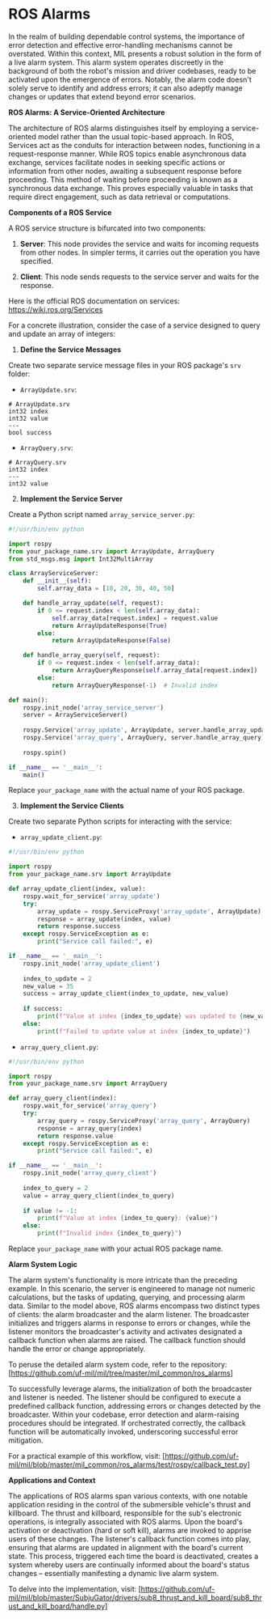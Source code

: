 # ROS Alarms

In the realm of building dependable control systems, the importance of error detection and effective error-handling mechanisms cannot be overstated. Within this context, MIL presents a robust solution in the form of a live alarm system. This alarm system operates discreetly in the background of both the robot's mission and driver codebases, ready to be activated upon the emergence of errors. Notably, the alarm code doesn't solely serve to identify and address errors; it can also adeptly manage changes or updates that extend beyond error scenarios.

**ROS Alarms: A Service-Oriented Architecture**

The architecture of ROS alarms distinguishes itself by employing a service-oriented model rather than the usual topic-based approach. In ROS, Services act as the conduits for interaction between nodes, functioning in a request-response manner. While ROS topics enable asynchronous data exchange, services facilitate nodes in seeking specific actions or information from other nodes, awaiting a subsequent response before proceeding. This method of waiting before proceeding is known as a synchronous data exchange. This proves especially valuable in tasks that require direct engagement, such as data retrieval or computations.

**Components of a ROS Service**

A ROS service structure is bifurcated into two components:

1. **Server**: This node provides the service and waits for incoming requests from other nodes. In simpler terms, it carries out the operation you have specified.

2. **Client**: This node sends requests to the service server and waits for the response.

Here is the official ROS documentation on services: https://wiki.ros.org/Services

For a concrete illustration, consider the case of a service designed to query and update an array of integers:

1. **Define the Service Messages**

Create two separate service message files in your ROS package's `srv` folder:

- `ArrayUpdate.srv`:

```
# ArrayUpdate.srv
int32 index
int32 value
---
bool success
```

- `ArrayQuery.srv`:
```
# ArrayQuery.srv
int32 index
---
int32 value
```

2. **Implement the Service Server**

Create a Python script named `array_service_server.py`:

```python
#!/usr/bin/env python

import rospy
from your_package_name.srv import ArrayUpdate, ArrayQuery
from std_msgs.msg import Int32MultiArray

class ArrayServiceServer:
    def __init__(self):
        self.array_data = [10, 20, 30, 40, 50]

    def handle_array_update(self, request):
        if 0 <= request.index < len(self.array_data):
            self.array_data[request.index] = request.value
            return ArrayUpdateResponse(True)
        else:
            return ArrayUpdateResponse(False)

    def handle_array_query(self, request):
        if 0 <= request.index < len(self.array_data):
            return ArrayQueryResponse(self.array_data[request.index])
        else:
            return ArrayQueryResponse(-1)  # Invalid index

def main():
    rospy.init_node('array_service_server')
    server = ArrayServiceServer()
    
    rospy.Service('array_update', ArrayUpdate, server.handle_array_update)
    rospy.Service('array_query', ArrayQuery, server.handle_array_query)
    
    rospy.spin()

if __name__ == '__main__':
    main()
```

Replace `your_package_name` with the actual name of your ROS package.

3. **Implement the Service Clients**

Create two separate Python scripts for interacting with the service:

- `array_update_client.py`:
```python
#!/usr/bin/env python

import rospy
from your_package_name.srv import ArrayUpdate

def array_update_client(index, value):
    rospy.wait_for_service('array_update')
    try:
        array_update = rospy.ServiceProxy('array_update', ArrayUpdate)
        response = array_update(index, value)
        return response.success
    except rospy.ServiceException as e:
        print("Service call failed:", e)

if __name__ == '__main__':
    rospy.init_node('array_update_client')
    
    index_to_update = 2
    new_value = 35
    success = array_update_client(index_to_update, new_value)
    
    if success:
        print(f"Value at index {index_to_update} was updated to {new_value}")
    else:
        print(f"Failed to update value at index {index_to_update}")
```

- `array_query_client.py`:
```python
#!/usr/bin/env python

import rospy
from your_package_name.srv import ArrayQuery

def array_query_client(index):
    rospy.wait_for_service('array_query')
    try:
        array_query = rospy.ServiceProxy('array_query', ArrayQuery)
        response = array_query(index)
        return response.value
    except rospy.ServiceException as e:
        print("Service call failed:", e)

if __name__ == '__main__':
    rospy.init_node('array_query_client')
    
    index_to_query = 2
    value = array_query_client(index_to_query)
    
    if value != -1:
        print(f"Value at index {index_to_query}: {value}")
    else:
        print(f"Invalid index {index_to_query}")
```

Replace `your_package_name` with your actual ROS package name.

**Alarm System Logic**

The alarm system's functionality is more intricate than the preceding example. In this scenario, the server is engineered to manage not numeric calculations, but the tasks of updating, querying, and processing alarm data. Similar to the model above, ROS alarms encompass two distinct types of clients: the alarm broadcaster and the alarm listener. The broadcaster initializes and triggers alarms in response to errors or changes, while the listener monitors the broadcaster's activity and activates designated a callback function when alarms are raised. The callback function should handle the error or change appropriately. 

To peruse the detailed alarm system code, refer to the repository: [https://github.com/uf-mil/mil/tree/master/mil_common/ros_alarms]

To successfully leverage alarms, the initialization of both the broadcaster and listener is needed. The listener should be configured to execute a predefined callback function, addressing errors or changes detected by the broadcaster. Within your codebase, error detection and alarm-raising procedures should be integrated. If orchestrated correctly, the callback function will be automatically invoked, underscoring successful error mitigation.

For a practical example of this workflow, visit: [https://github.com/uf-mil/mil/blob/master/mil_common/ros_alarms/test/rospy/callback_test.py]

**Applications and Context**

The applications of ROS alarms span various contexts, with one notable application residing in the control of the submersible vehicle's thrust and killboard. The thrust and killboard, responsible for the sub's electronic operations, is integrally associated with ROS alarms. Upon the board's activation or deactivation (hard or soft kill), alarms are invoked to apprise users of these changes. The listener's callback function comes into play, ensuring that alarms are updated in alignment with the board's current state. This process, triggered each time the board is deactivated, creates a system whereby users are continually informed about the board's status changes – essentially manifesting a dynamic live alarm system.

To delve into the implementation, visit: [https://github.com/uf-mil/mil/blob/master/SubjuGator/drivers/sub8_thrust_and_kill_board/sub8_thrust_and_kill_board/handle.py]
